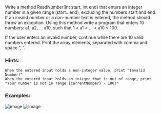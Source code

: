 Write a method ReadNumber(int start, int end) that enters an integer number in a given range (start…end), excluding the numbers start and end. If an invalid number or a non-number text is entered, the method should throw an exception. Using this method write a program that enters 10 numbers: a1, a2, … a10, such that 1 < a1 < … < a10 < 100.

If the user enters an invalid number, continue while there are 10 valid numbers entered. Print the array elements, separated with comma and space “, ”.

### Hints:

	When the entered input holds a non-integer value, print “Invalid Number!”
	When the entered input holds an integer that is out of range, print "Your number is not in range {currentNumber} - 100!"
	
### Examples:

![image](https://user-images.githubusercontent.com/45227327/224511755-f8da6bd2-54c3-4063-a4a1-70b74d4613bb.png)
![image](https://user-images.githubusercontent.com/45227327/224511768-f5a0e907-ca01-4346-9dfa-1b30fccbe5f5.png)
